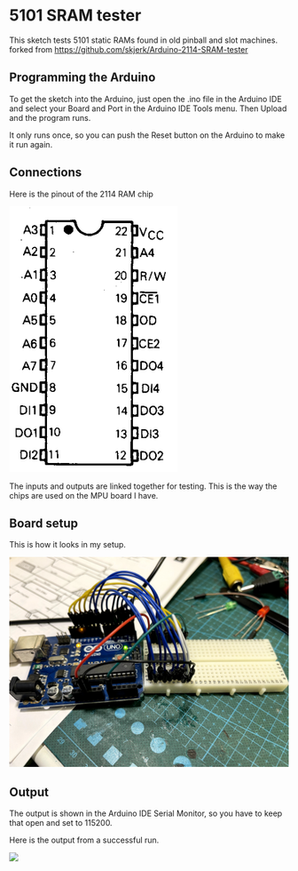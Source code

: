 # 5101 SRAM tester

This sketch tests 5101 static RAMs found in old pinball and slot machines. forked from https://github.com/skjerk/Arduino-2114-SRAM-tester

## Programming the Arduino

To get the sketch into the Arduino, just open the .ino file in the Arduino IDE and select your Board and Port in the Arduino IDE Tools menu.
Then Upload and the program runs.

It only runs once, so you can push the Reset button on the Arduino to make it run again.

## Connections

Here is the pinout of the 2114 RAM chip

![](5101_pinout.png)

The inputs and outputs are linked together for testing. This is the way the chips are used on the MPU board I have.

## Board setup

This is how it looks in my setup.

![](Breadboard.jpg)

## Output

The output is shown in the Arduino IDE Serial Monitor, so you have to keep that open and set to 115200.

Here is the output from a successful run.

![](Console.jpg)
